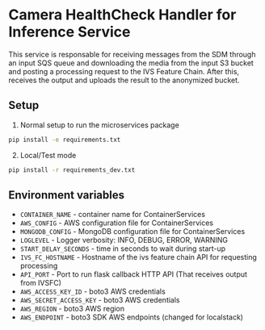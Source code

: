 # Camera HealthCheck Handler for Inference Service

This service is responsable for receiving messages from the SDM through an input SQS queue and downloading the media from the input S3 bucket and posting a processing request to the IVS Feature Chain. After this, receives the output and uploads the result to the anonymized bucket.

## Setup

1. Normal setup to run the microservices package
```bash
pip install -e requirements.txt
```

2. Local/Test mode
```bash
pip install -r requirements_dev.txt
```

## Environment variables

- `CONTAINER_NAME` - container name for ContainerServices
- `AWS_CONFIG` - AWS configuration file for ContainerServices
- `MONGODB_CONFIG` - MongoDB configuration file for ContainerServices
- `LOGLEVEL` - Logger verbosity: INFO, DEBUG, ERROR, WARNING
- `START_DELAY_SECONDS` - time in seconds to wait during start-up
- `IVS_FC_HOSTNAME` - Hostname of the ivs feature chain API for requesting processing
- `API_PORT` - Port to run flask callback HTTP API (That receives output from IVSFC)
- `AWS_ACCESS_KEY_ID` - boto3 AWS credentials
- `AWS_SECRET_ACCESS_KEY` - boto3 AWS credentials
- `AWS_REGION` - boto3 AWS region
- `AWS_ENDPOINT` - boto3 SDK AWS endpoints (changed for localstack)
